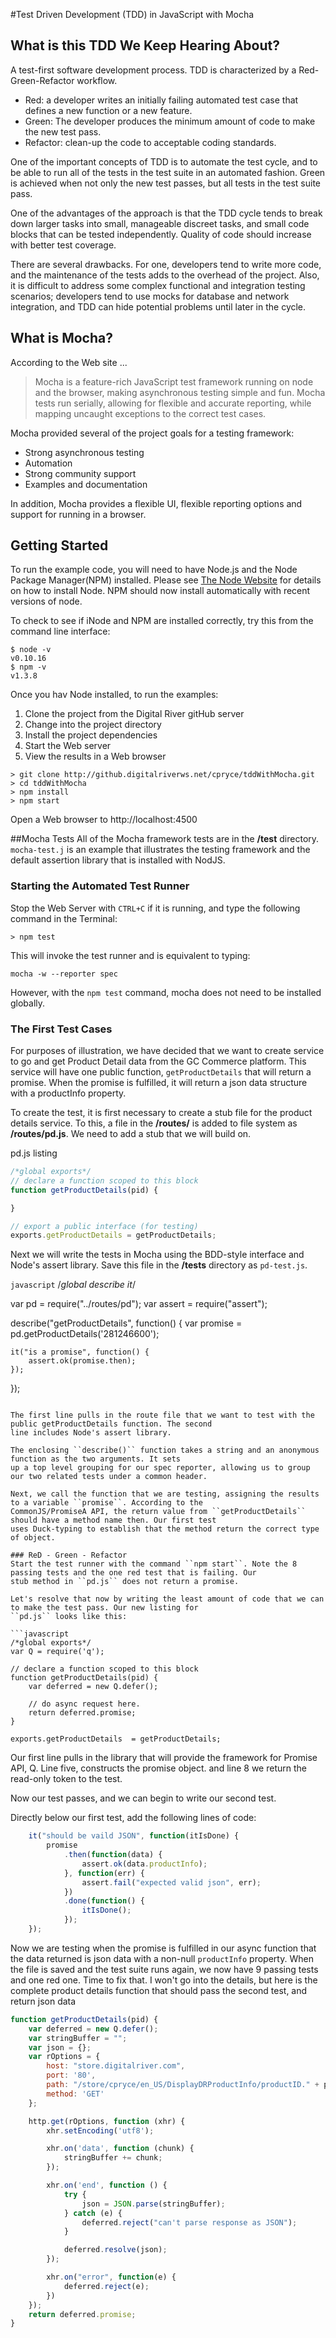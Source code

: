 #Test Driven Development (TDD) in JavaScript with Mocha

## What is this TDD We Keep Hearing About?
A test-first software development process. TDD is characterized by a Red-Green-Refactor workflow.

* Red: a developer writes an initially failing automated test case that defines a new function or a new feature.
* Green: The developer produces the minimum amount of code to make the new test pass.
* Refactor: clean-up the code to acceptable coding standards.

One of the important concepts of TDD is to automate the test cycle, and to be able to run all of the tests in the
test suite in an automated fashion. Green is achieved when not only the new test passes, but all tests in the test
suite pass.

One of the advantages of the approach is that the TDD cycle tends to break down larger tasks into small, manageable
discreet tasks, and small code blocks that can be tested independently. Quality of code should increase with better
test coverage.

There are several drawbacks. For one, developers tend to write more code, and the maintenance of the tests adds to the
overhead of the project. Also, it is difficult to address some complex functional and integration testing scenarios;
developers tend to use mocks for database and network integration, and TDD can hide potential problems until later
in the cycle.

## What is Mocha?
According to the Web site ...

> Mocha is a feature-rich JavaScript test framework running on node and the browser, making asynchronous testing simple
> and fun. Mocha tests run serially, allowing for flexible and accurate reporting, while mapping uncaught exceptions
> to the correct test cases.

Mocha provided several of the project goals for a testing framework:

* Strong asynchronous testing
* Automation
* Strong community support
* Examples and documentation

In addition, Mocha provides a flexible UI, flexible reporting options and support for running in a browser.

## Getting Started

To run the example code, you will need to have Node.js and the Node Package Manager(NPM) installed. Please see 
[The Node Website](http://nodejs.org/) for details on how to install Node. NPM should now install automatically with 
recent versions of node. 

To check to see if iNode and NPM are installed correctly, try this from the command line interface:

```
$ node -v
v0.10.16
$ npm -v
v1.3.8
```

Once you hav Node installed, to run the examples:

1. Clone the project from the Digital River gitHub server
1. Change into the project directory
1. Install the project dependencies
1. Start the Web server
1. View the results in a Web  browser

```
> git clone http://github.digitalriverws.net/cpryce/tddWithMocha.git
> cd tddWithMocha
> npm install
> npm start
```

Open a Web browser to http://localhost:4500

##Mocha Tests
All of the Mocha framework tests are in the **/test** directory. ``mocha-test.j`` is an example that illustrates the
testing framework and the default assertion library that is installed with NodJS.

### Starting the Automated Test Runner
Stop the Web Server with ``CTRL+C`` if it is running, and type the following command in the Terminal:

```
> npm test
```

This will invoke the test runner and is equivalent to typing:

```
mocha -w --reporter spec
```

However, with the ``npm test`` command, mocha does not need to be installed globally.

### The First Test Cases
For purposes of illustration, we have decided that we want to create service to go and get Product Detail data from the
GC Commerce platform. This service will have one public function, ``getProductDetails`` that will return a promise.
When the promise is fulfilled, it will return a json data structure with a productInfo property.

To create the test, it is first necessary to create a stub file for the product details service. To this, a file in the
**/routes/** is added to file system as **/routes/pd.js**. We need to add a stub that we will build on.

pd.js listing

```javascript
/*global exports*/
// declare a function scoped to this block
function getProductDetails(pid) {

}

// export a public interface (for testing)
exports.getProductDetails = getProductDetails;
```

Next we will write the tests in Mocha using the BDD-style interface and Node's assert library. Save this file in the
**/tests** directory as ``pd-test.js``.

```javascript```
/*global describe it*/

var pd = require("../routes/pd");
var assert = require("assert");

describe("getProductDetails", function() {
    var promise = pd.getProductDetails('281246600');

    it("is a promise", function() {
        assert.ok(promise.then);
    });
});

```

The first line pulls in the route file that we want to test with the public getProductDetails function. The second
line includes Node's assert library.

The enclosing ``describe()`` function takes a string and an anonymous function as the two arguments. It sets
up a top level grouping for our spec reporter, allowing us to group our two related tests under a common header.

Next, we call the function that we are testing, assigning the results to a variable ``promise``. According to the
CommonJS/PromiseA API, the return value from ``getProductDetails`` should have a method name then. Our first test
uses Duck-typing to establish that the method return the correct type of object.

### ReD - Green - Refactor
Start the test runner with the command ``npm start``. Note the 8 passing tests and the one red test that is failing. Our
stub method in ``pd.js`` does not return a promise.

Let's resolve that now by writing the least amount of code that we can to make the test pass. Our new listing for
``pd.js`` looks like this:

```javascript
/*global exports*/
var Q = require('q');

// declare a function scoped to this block
function getProductDetails(pid) {
    var deferred = new Q.defer();

    // do async request here.
    return deferred.promise;
}

exports.getProductDetails  = getProductDetails;
```

Our first line pulls in the library that will provide the framework for Promise API, Q. Line five, constructs the promise
object. and line 8 we return the read-only token to the test.

Now our test passes, and we can begin to write our second test.

Directly below our first test, add the following lines of code:

```javascript
    it("should be vaild JSON", function(itIsDone) {
        promise
            .then(function(data) {
                assert.ok(data.productInfo);
            }, function(err) {
                assert.fail("expected valid json", err);
            })
            .done(function() {
                itIsDone();
            });
    });
```

Now we are testing when the promise is fulfilled in our async function that the data returned is json data with a
non-null ``productInfo`` property. When the file is saved and the test suite runs again, we now have 9 passing tests
and one red one. Time to fix that. I won't go into the details, but here is the complete product details function that
should pass the second test, and return json data

```javascript
function getProductDetails(pid) {
    var deferred = new Q.defer();
    var stringBuffer = "";
    var json = {};
    var rOptions = {
        host: "store.digitalriver.com",
        port: '80',
        path: "/store/cpryce/en_US/DisplayDRProductInfo/productID." + pid + "/content.name+detailImage+price+buyLink+shortDescription+longDescription+product.variation/output.json/version.2/env=design",
        method: 'GET'
    };

    http.get(rOptions, function (xhr) {
        xhr.setEncoding('utf8');

        xhr.on('data', function (chunk) {
            stringBuffer += chunk;
        });

        xhr.on('end', function () {
            try {
                json = JSON.parse(stringBuffer);
            } catch (e) {
                deferred.reject("can't parse response as JSON");
            }

            deferred.resolve(json);
        });

        xhr.on("error", function(e) {
            deferred.reject(e);
        })
    });
    return deferred.promise;
}
```



